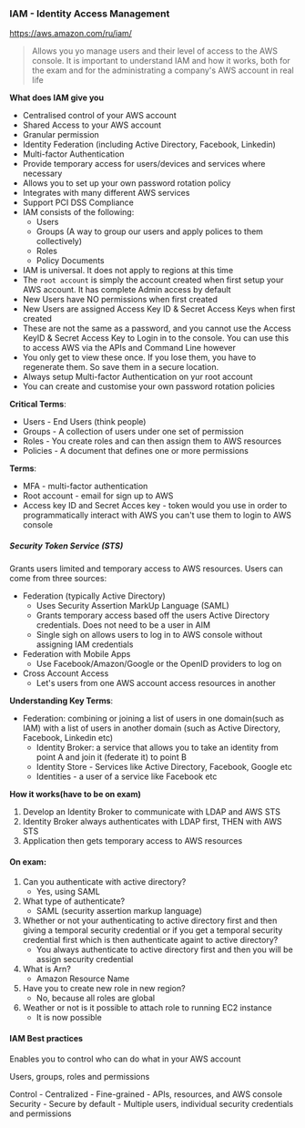 ### IAM -  Identity Access Management  

https://aws.amazon.com/ru/iam/

> Allows you yo manage users and their level of access to the AWS console. 
> It is important to understand IAM and how it works, both for the exam and for the administrating a company's AWS account in real life

**What does IAM give you**
- Centralised control of your AWS account
- Shared Access to your AWS account
- Granular permission
- Identity Federation (including Active Directory, Facebook, Linkedin) 
- Multi-factor Authentication
- Provide temporary access for users/devices and services where necessary
- Allows you to set up your own password rotation policy
- Integrates with many different AWS services 
- Support PCI DSS Compliance
- IAM consists of the following:
	 - Users
	 - Groups (A way to group our users and apply polices to them collectively) 
	 - Roles
	 - Policy Documents
- IAM is universal. It does not apply to regions at this time 	 
- The `root account` is simply the account created when first setup your AWS account. It has complete Admin access by default
- New Users have NO permissions when first created
- New Users are assigned Access Key ID & Secret Access Keys when first created
- These are not the same as a password, and you cannot use the Access KeyID & Secret Access Key to Login in to the console. You can use this to access AWS via the APIs and Command Line however
- You only get to view these once. If you lose them, you have to regenerate them. So save them in a secure location.
- Always setup Multi-factor Authentication on yur root account
- You can create and customise your own password rotation policies


**Critical Terms**:
- Users - End Users (think people) 
- Groups - A collection of users under one set of permission
- Roles - You create roles and can then assign them to AWS resources
- Policies - A document that defines one or more permissions


**Terms**:
- MFA - multi-factor authentication
- Root account - email for sign up to AWS
- Access key ID and Secret Acces key - token would you use in order to programmatically interact with AWS you can't use them to login to AWS console


##### Security Token Service (STS)

Grants users limited and temporary access to AWS resources. Users can come from three sources:
- Federation (typically Active Directory)
	- Uses Security Assertion MarkUp Language (SAML)
	- Grants temporary access based off the users Active Directory credentials. Does not need to be a user in AIM
	- Single sigh on allows users to log in to AWS console without assigning IAM credentials
- Federation with Mobile Apps
	- Use Facebook/Amazon/Google or the OpenID providers to log on
- Cross Account Access
	- Let's users from one AWS account access resources in another 	


**Understanding Key Terms**:
- Federation: combining or joining a list of users in one domain(such as IAM) with a list of users in another domain (such as Active Directory, Facebook, Linkedin etc)
	- Identity Broker: a service that allows you to take an identity from point A and join it (federate it) to point B
	- Identity Store - Services like Active Directory, Facebook, Google etc
	- Identities - a user of a service like Facebook etc


**How it works(have to be on exam)**
1. Develop an Identity Broker to communicate with LDAP and AWS STS
2. Identity Broker always authenticates with LDAP first, THEN with AWS STS
3. Application then gets temporary access to AWS resources 

		
####  On exam:
1. Can you authenticate with active directory?
	- Yes, using SAML
2. What type of authenticate?
	- SAML (security assertion markup language)
3. Whether or not your authenticating to active directory first and then giving a temporal security credential or if you get a temporal security credential first which is then authenticate againt to active directory?
	- You always authenticate to active directory first and then you will be assign security credential
4. What is Arn?
	- Amazon Resource Name
5. Have you to create new role in new region?
	- No, because all roles are global
6. Weather or not is it possible to attach role	to running EC2 instance
	- It is now possible
	
	
	
#### IAM Best practices	

Enables you to control who can do what in your AWS account

Users, groups, roles and permissions

Control
	- Centralized
	- Fine-grained - APIs, resources, and AWS console
Security
	- Secure by default
	- Multiple users, individual security credentials and permissions